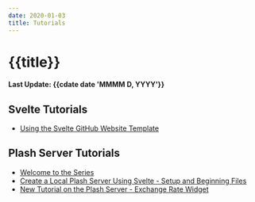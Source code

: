```yaml
---
date: 2020-01-03
title: Tutorials
---
```

 
# {{title}}
 
#### Last Update: {{cdate date 'MMMM D, YYYY'}}
 
## Svelte Tutorials

- [Using the Svelte GitHub Website Template](/#/tutorials/svelteweb/using-template)

## Plash Server Tutorials

- [Welcome to the Series](/#/tutorials/plashserver/series)
- [Create a Local Plash Server Using Svelte - Setup and Beginning Files](/#/tutorials/plashserver/plashserversetup)
- [New Tutorial on the Plash Server - Exchange Rate Widget](/#/tutorials/plashserver/exchagewidget)

